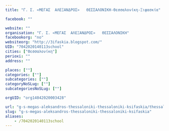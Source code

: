```yaml
---
title: "Γ. Σ. «ΜΕΓΑΣ  ΑΛΕΞΑΝΔΡΟΣ»   ΘΕΣΣΑΛΟΝΙΚΗ-Θεσσαλονίκη-Ξιφασκία"

facebook: ""

website: ""
organisation: "Γ. Σ. «ΜΕΓΑΣ  ΑΛΕΞΑΝΔΡΟΣ»   ΘΕΣΣΑΛΟΝΙΚΗ"
facebookorg: "no"
websiteorg: "http://3ifaskia.blogspot.com/"
UID: "7042020140113school"
cities: ["Θεσσαλονίκη"]
perioxi: ""
address: ""

places: [""]
categories: [""]
subcategories: [""]
categoryNoSLug: [""]
subcategoriesNoSLug: [""]

orgUID: "org14042020003428"

url: "g-s-megas-aleksandros-thessaloniki-thessaloniki-ksifaskia/thessaloniki"
slug: "g-s-megas-aleksandros-thessaloniki-thessaloniki-ksifaskia"
aliases:
    - /7042020140113school
---
```





